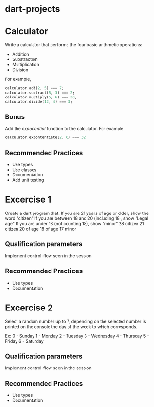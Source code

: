 # dart-projects

# Calculator

Write a calculator that performs the four basic arithmetic operations:

- Addition
- Substraction
- Multiplication
- Division

For example,

```dart
calculator.add(2, 5) === 7;
calculator.subtract(5, 3) === 2;
calculator.multiply(5, 6) === 30;
calculator.divide(12, 4) === 3;
```

## Bonus
Add the _exponential_ function to the calculator. For example
```dart
calculator.expontentiate(2, 6) === 32
```

## Recommended Practices
- Use types
- Use classes
- Documentation
- Add unit testing


# Excercise 1

  Create a dart program that:
      If you are 21 years of age or older, show the word "citizen"
      If you are between 18 and 20 (including 18), show "Legal age"
      If you are under 18 (not counting 18), show "minor"
      28 citizen
      21 citizen
      20 of age
      18 of age
      17 minor

## Qualification parameters
Implement control-flow seen in the session

## Recommended Practices
- Use types
- Documentation


# Excercise 2

  Select a random number up to 7, depending on the
  selected number is printed on the console the day of the week to which
  corresponds.

  Ex: 
    0 - Sunday 
    1 - Monday 
    2 - Tuesday 
    3 - Wednesday 
    4 - Thursday 
    5 - Friday 
    6 - Saturday 
   

## Qualification parameters
Implement control-flow seen in the session

## Recommended Practices
- Use types
- Documentation




